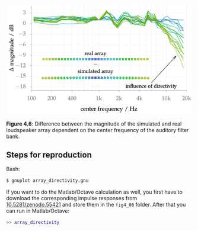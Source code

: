 ![Fig 4.6](fig4_06.png)

**Figure 4.6**: Difference between the
magnitude of the simulated and real
loudspeaker array dependent on the center
frequency of the auditory filter bank.

## Steps for reproduction

Bash:
```Bash
$ gnuplot array_directivity.gnu
```

If you want to do the Matlab/Octave calculation as well, you first have to
download the corresponding impulse responses from [10.5281/zenodo.55421](http://dx.doi.org/10.5281/zenodo.55421)
and store them in the `fig4_06` folder. After that you can run in Matlab/Octave:
```Matlab
>> array_directivity
```
